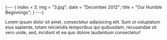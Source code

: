 {---
{
  index = 3;
  img = "3.jpg";
  date = "December 2012";
  title = "Our Humble Beginnings";
}
---}

Lorem ipsum dolor sit amet, consectetur adipisicing elit. Sunt ut voluptatum eius sapiente, totam reiciendis temporibus qui quibusdam, recusandae sit vero unde, sed, incidunt et ea quo dolore laudantium consectetur!
